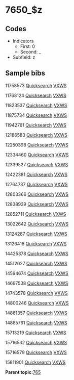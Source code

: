 # 7650\_$z

## Codes

-   Indicators
    -   First: 0
    -   Second: \_
-   Subfield: z

## Sample bibs

11758573 [Quicksearch](https://search.library.yale.edu/catalog/11758573) [VXWS](http://prodorbis.library.yale.edu:7014/vxws/GetHoldingsService?bibId=11758573)

11768124 [Quicksearch](https://search.library.yale.edu/catalog/11768124) [VXWS](http://prodorbis.library.yale.edu:7014/vxws/GetHoldingsService?bibId=11768124)

11823537 [Quicksearch](https://search.library.yale.edu/catalog/11823537) [VXWS](http://prodorbis.library.yale.edu:7014/vxws/GetHoldingsService?bibId=11823537)

11875734 [Quicksearch](https://search.library.yale.edu/catalog/11875734) [VXWS](http://prodorbis.library.yale.edu:7014/vxws/GetHoldingsService?bibId=11875734)

11942761 [Quicksearch](https://search.library.yale.edu/catalog/11942761) [VXWS](http://prodorbis.library.yale.edu:7014/vxws/GetHoldingsService?bibId=11942761)

12186583 [Quicksearch](https://search.library.yale.edu/catalog/12186583) [VXWS](http://prodorbis.library.yale.edu:7014/vxws/GetHoldingsService?bibId=12186583)

12250398 [Quicksearch](https://search.library.yale.edu/catalog/12250398) [VXWS](http://prodorbis.library.yale.edu:7014/vxws/GetHoldingsService?bibId=12250398)

12334460 [Quicksearch](https://search.library.yale.edu/catalog/12334460) [VXWS](http://prodorbis.library.yale.edu:7014/vxws/GetHoldingsService?bibId=12334460)

12339527 [Quicksearch](https://search.library.yale.edu/catalog/12339527) [VXWS](http://prodorbis.library.yale.edu:7014/vxws/GetHoldingsService?bibId=12339527)

12422381 [Quicksearch](https://search.library.yale.edu/catalog/12422381) [VXWS](http://prodorbis.library.yale.edu:7014/vxws/GetHoldingsService?bibId=12422381)

12764737 [Quicksearch](https://search.library.yale.edu/catalog/12764737) [VXWS](http://prodorbis.library.yale.edu:7014/vxws/GetHoldingsService?bibId=12764737)

12803366 [Quicksearch](https://search.library.yale.edu/catalog/12803366) [VXWS](http://prodorbis.library.yale.edu:7014/vxws/GetHoldingsService?bibId=12803366)

12838939 [Quicksearch](https://search.library.yale.edu/catalog/12838939) [VXWS](http://prodorbis.library.yale.edu:7014/vxws/GetHoldingsService?bibId=12838939)

12852711 [Quicksearch](https://search.library.yale.edu/catalog/12852711) [VXWS](http://prodorbis.library.yale.edu:7014/vxws/GetHoldingsService?bibId=12852711)

13022642 [Quicksearch](https://search.library.yale.edu/catalog/13022642) [VXWS](http://prodorbis.library.yale.edu:7014/vxws/GetHoldingsService?bibId=13022642)

13124287 [Quicksearch](https://search.library.yale.edu/catalog/13124287) [VXWS](http://prodorbis.library.yale.edu:7014/vxws/GetHoldingsService?bibId=13124287)

13126418 [Quicksearch](https://search.library.yale.edu/catalog/13126418) [VXWS](http://prodorbis.library.yale.edu:7014/vxws/GetHoldingsService?bibId=13126418)

14425378 [Quicksearch](https://search.library.yale.edu/catalog/14425378) [VXWS](http://prodorbis.library.yale.edu:7014/vxws/GetHoldingsService?bibId=14425378)

14512027 [Quicksearch](https://search.library.yale.edu/catalog/14512027) [VXWS](http://prodorbis.library.yale.edu:7014/vxws/GetHoldingsService?bibId=14512027)

14594674 [Quicksearch](https://search.library.yale.edu/catalog/14594674) [VXWS](http://prodorbis.library.yale.edu:7014/vxws/GetHoldingsService?bibId=14594674)

14697538 [Quicksearch](https://search.library.yale.edu/catalog/14697538) [VXWS](http://prodorbis.library.yale.edu:7014/vxws/GetHoldingsService?bibId=14697538)

14743578 [Quicksearch](https://search.library.yale.edu/catalog/14743578) [VXWS](http://prodorbis.library.yale.edu:7014/vxws/GetHoldingsService?bibId=14743578)

14800246 [Quicksearch](https://search.library.yale.edu/catalog/14800246) [VXWS](http://prodorbis.library.yale.edu:7014/vxws/GetHoldingsService?bibId=14800246)

14861357 [Quicksearch](https://search.library.yale.edu/catalog/14861357) [VXWS](http://prodorbis.library.yale.edu:7014/vxws/GetHoldingsService?bibId=14861357)

14885761 [Quicksearch](https://search.library.yale.edu/catalog/14885761) [VXWS](http://prodorbis.library.yale.edu:7014/vxws/GetHoldingsService?bibId=14885761)

15713219 [Quicksearch](https://search.library.yale.edu/catalog/15713219) [VXWS](http://prodorbis.library.yale.edu:7014/vxws/GetHoldingsService?bibId=15713219)

15716532 [Quicksearch](https://search.library.yale.edu/catalog/15716532) [VXWS](http://prodorbis.library.yale.edu:7014/vxws/GetHoldingsService?bibId=15716532)

15716579 [Quicksearch](https://search.library.yale.edu/catalog/15716579) [VXWS](http://prodorbis.library.yale.edu:7014/vxws/GetHoldingsService?bibId=15716579)

15811901 [Quicksearch](https://search.library.yale.edu/catalog/15811901) [VXWS](http://prodorbis.library.yale.edu:7014/vxws/GetHoldingsService?bibId=15811901)

**Parent topic:**[765](../../tags/765/765.md)

